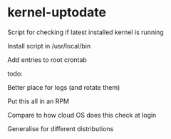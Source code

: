 # kernel-uptodate
Script for checking if latest installed kernel is running

Install script in /usr/local/bin

Add entries to root crontab


todo:

Better place for logs (and rotate them)

Put this all in an RPM

Compare to how cloud OS does this check at login

Generalise for different distributions
